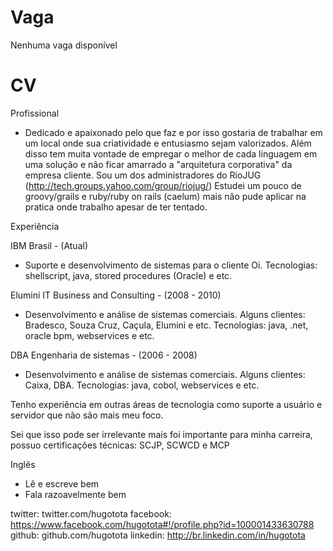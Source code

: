 Vaga
====

Nenhuma vaga disponível

CV
==
Profissional

 - Dedicado e apaixonado pelo que faz e por isso gostaria de trabalhar em um local onde sua criatividade e entusiasmo sejam valorizados. Além disso tem muita vontade de empregar o melhor de cada linguagem em uma solução e não ficar amarrado a "arquitetura corporativa" da empresa cliente. Sou um dos administradores do RioJUG (http://tech.groups.yahoo.com/group/riojug/)
   Estudei um pouco de groovy/grails e ruby/ruby on rails (caelum) mais não pude aplicar na pratica onde trabalho apesar de ter tentado.

Experiência

IBM Brasil - (Atual)

 - Suporte e desenvolvimento de sistemas para o cliente Oi.
    Tecnologias: shellscript, java, stored procedures (Oracle) e etc.

Elumini IT Business and Consulting - (2008 - 2010)

 - Desenvolvimento e análise de sistemas comerciais.
    Alguns clientes: Bradesco, Souza Cruz, Caçula, Elumini e etc.
    Tecnologias: java, .net, oracle bpm, webservices e etc.

DBA Engenharia de sistemas - (2006 - 2008)

 - Desenvolvimento e análise de sistemas comerciais.
    Alguns clientes: Caixa, DBA.
    Tecnologias: java, cobol, webservices e etc.

Tenho experiência em outras áreas de tecnologia como suporte a usuário e servidor que não são mais meu foco.

Sei que isso pode ser irrelevante mais foi importante para minha carreira, possuo certificações técnicas: SCJP, SCWCD e MCP

Inglês
 - Lê e escreve bem
 - Fala razoavelmente bem

twitter: twitter.com/hugotota 
facebook: https://www.facebook.com/hugotota#!/profile.php?id=100001433630788
github: github.com/hugotota
linkedin: http://br.linkedin.com/in/hugotota